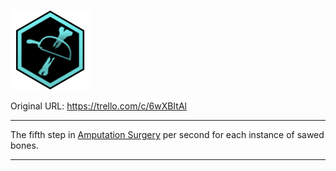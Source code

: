 ![tile061(3).png\|200](./Sawed%20Bones%20-%20Attachments/6718845db30472d958dd7c0c.png)

Original URL: https://trello.com/c/6wXBItAl

---

The fifth step in [Amputation Surgery](../Procedures/Amputation%20Surgery.md) per second for each instance of sawed bones.

---

